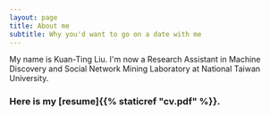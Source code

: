 ```yaml
---
layout: page
title: About me
subtitle: Why you'd want to go on a date with me
---
```


My name is Kuan-Ting Liu. I'm now a Research Assistant in Machine Discovery and Social Network Mining Laboratory at National Taiwan University.

### Here is my [resume]{{% staticref "cv.pdf" %}}.
